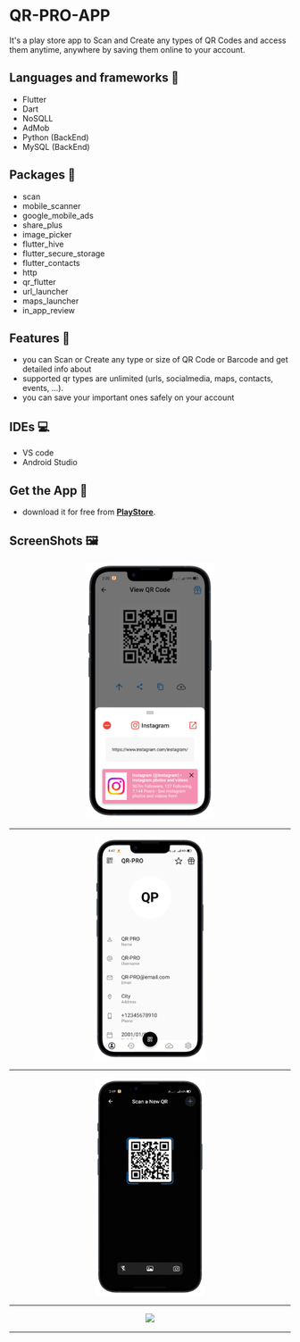 # QR-PRO-APP

It's a play store app to Scan and Create any types of QR Codes and access them anytime, anywhere by saving them online to your account.

## Languages and frameworks 📑
* Flutter 
* Dart
* NoSQLL
* AdMob
* Python (BackEnd)
* MySQL (BackEnd)

## Packages 🔎
* scan
* mobile_scanner
* google_mobile_ads
* share_plus
* image_picker
* flutter_hive
* flutter_secure_storage
* flutter_contacts
* http
* qr_flutter
* url_launcher
* maps_launcher
* in_app_review

## Features 🥇
* you can Scan or Create any type or size of QR Code or Barcode and get detailed info about
* supported qr types are unlimited (urls, socialmedia, maps, contacts, events, ...).
* you can save your important ones safely on your account

## IDEs 💻
* VS code
* Android Studio

## Get the App 📱
* download it for free from [**PlayStore**](https://play.google.com/store/apps/details?id=com.lezzanos.qrpro.qrcode.barcode.scanner).

## ScreenShots 🖼️
<div align='center'>
<img height="460px" src="https://github.com/Mohamed-said-salah/QR-PRO-APP/blob/main/screen_shots/Screenshot_2022-05-21-14-20-50-80_1d10d8d9cd67b75ae7db9e9f00dd6d83-portrait.png?raw=true">
<hr/>
</div>

<div align='center'>
<img height="400px" src="https://github.com/Mohamed-said-salah/QR-PRO-APP/blob/main/screen_shots/Screenshot_2022-05-21-16-47-21-81_1d10d8d9cd67b75ae7db9e9f00dd6d83-portrait.png?raw=true">
<hr/>


<div align='center'>
<img height="390px" src="https://github.com/Mohamed-said-salah/QR-PRO-APP/blob/main/screen_shots/1653137926250-portrait.png?raw=true">
<hr/>

<div align='center'>
<img height="420px" src="https://user-images.githubusercontent.com/38363762/158845678-bdfe6c8f-954c-489e-a485-b312190f63cb.png">
<hr/>
